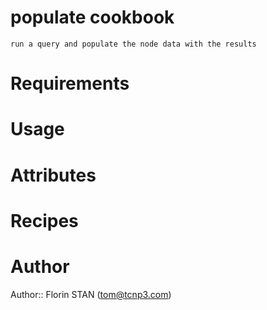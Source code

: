 # populate cookbook
	run a query and populate the node data with the results
# Requirements

# Usage

# Attributes

# Recipes

# Author

Author:: Florin STAN (<tom@tcnp3.com>)
